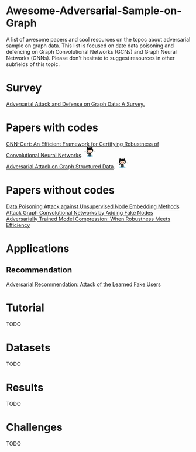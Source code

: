 # Awesome-Adversarial-Sample-on-Graph
A list of awesome papers and cool resources on the topoc about adversarial sample on graph data. This list is focused on date data poisoning and defencing on Graph Convolutional Networks (GCNs) and Graph Neural Networks (GNNs). Please don't hesitate to suggest resources in other subfields of this topic.

# Survey
[Adversarial Attack and Defense on Graph Data: A Survey.](https://arxiv.org/abs/1812.10528)  

# Papers with codes
[CNN-Cert: An Efficient Framework for Certifying Robustness of Convolutional Neural Networks](https://arxiv.org/abs/1811.12395). [<img src="imgs/Octocat_s1.jpg"/>](https://github.com/IBM/CNN-Cert)  
[Adversarial Attack on Graph Structured Data](https://arxiv.org/abs/1806.02371). [<img src="imgs/Octocat_s1.jpg"/>](https://github.com/Hanjun-Dai/graph_adversarial_attack)

# Papers without codes
 
[Data Poisoning Attack against Unsupervised Node Embedding Methods](https://arxiv.org/abs/1810.12881)  
[Attack Graph Convolutional Networks by Adding Fake Nodes](https://arxiv.org/abs/1810.10751)  
[Adversarially Trained Model Compression: When Robustness Meets Efficiency](https://arxiv.org/abs/1902.03538)  

# Applications
## Recommendation
[Adversarial Recommendation: Attack of the Learned Fake Users](https://arxiv.org/abs/1809.08336)  


# Tutorial 
TODO

# Datasets
TODO


# Results
TODO



# Challenges
TODO
